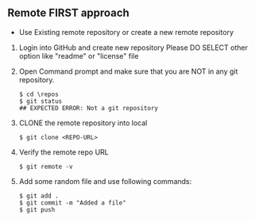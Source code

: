 ## Remote FIRST approach

- Use Existing remote repository or create a new remote repository

1. Login into GitHub and create new repository
    Please DO SELECT  other option like "readme" or "license" file
2. Open Command prompt and make sure that you are NOT in any git repository.

    ```
    $ cd \repos
    $ git status 
    ## EXPECTED ERROR: Not a git repository
    ```
3. CLONE the remote repository into local

    ```
    $ git clone <REPO-URL>
    ```
    
4. Verify the remote repo URL
    ```
    $ git remote -v
    ```

5.  Add some random file and use following commands:

    ```
    $ git add .
    $ git commit -m "Added a file"
    $ git push
    ```  